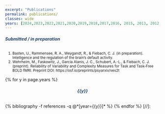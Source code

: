 ```yaml
---
excerpt: "Publications"
permalink: publications/
classes: wide
years: [2024,2023,2022,2021,2020,2019,2018,2017,2016, 2015, 2013, 2012,2011,2010,2009,2008,2007,2005,2004,2003,2002]
---
```


<style>
.centeralign {
  text-align: center;
  color:#1F416F;
  font-weight: bold;
}
.centeralign2 {
  color:#1F416F;
  font-weight: bold;
}
</style>


<h6 class="centeralign2"> Submitted / in preparation </h6>
<ol type="1" class="text-justify"> <small>
<li>Basten, U., Rammensee, R. A., Weygandt, R., & Fiebach, C. J. (in preparation). Intelligence and the regulation of the brain’s default activity. </li>
<li>Wehrheim, M., Faskowitz, J., García Alanis, J. C., Schubert, A.-L., & Fiebach, C. J. (preprint). Reliability of Variability and Complexity Measures for Task and Task-Free BOLD fMRI. Preprint DOI: https://osf.io/preprints/psyarxiv/ves2t </li>
</small>
</ol>   


{% for y in page.years %}
  <h6 id="{{y}}" class="pubyear"><div class="centeralign">{{y}}</div></h6>
  {% bibliography -f references -q @*[year={{y}}]* %}
{% endfor %}
[//]: